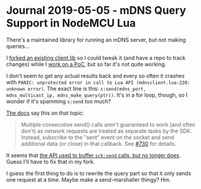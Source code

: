 Journal 2019-05-05 - mDNS Query Support in NodeMCU Lua
========

There's a maintained library for running an mDNS server, but not making queries...

I [forked an existing client lib](https://github.com/joedski/nodemcu-mdns-client) so I could tweak it (and have a repo to track changes) while I [work on a PoC](https://github.com/joedski/nodemcu-mdns-client-test), but so far it's not quite working.

I don't seem to get any actual results back and every so often it crashes with `PANIC: unprotected error in call to Lua API (mdnsclient.lua:228: unknown error)`.  The exact line is this: `s:send(mdns_port, mdns_multicast_ip, mdns_make_query(ptr))`.  It's in a for loop, though, so I wonder if it's spamming `s:send` too much?

[The docs](https://nodemcu.readthedocs.io/en/master/modules/net/) say this on that topic:

> Multiple consecutive send() calls aren't guaranteed to work (and often don't) as network requests are treated as separate tasks by the SDK. Instead, subscribe to the "sent" event on the socket and send additional data (or close) in that callback. See [#730](https://github.com/nodemcu/nodemcu-firmware/issues/730#issuecomment-154241161) for details.

It seems that [the API used to buffer `sck:send` calls, but no longer does](https://github.com/nodemcu/nodemcu-firmware/issues/730#issuecomment-154285911).  Guess I'll have to fix that in my fork.

I guess the first thing to do is to rewrite the query part so that it only sends one request at a time.  Maybe make a send-marshaller thingy?  Hm.

